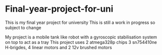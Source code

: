 # Final-year-project-for-uni

This is my final year project for university
This is still a work in progress so subject to change

My project is a mobile tank like robot with a gyroscopic stabilisation system on top to act as a tray
This project uses 2 atmega328p chips 3 sn754410ne H-brigdes, 4 linear motors and 2 12v brushed motors
